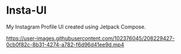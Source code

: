 # Insta-UI
My Instagram Profile UI created using Jetpack Compose.

https://user-images.githubusercontent.com/102376045/208229427-0cb0f82c-8b31-4274-a782-f6d96d41ee9d.mp4

